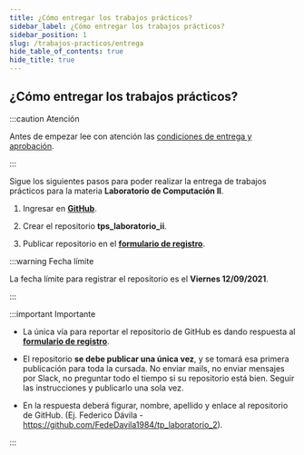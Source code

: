 ```yaml
---
title: ¿Cómo entregar los trabajos prácticos?
sidebar_label: ¿Cómo entregar los trabajos prácticos?
sidebar_position: 1
slug: /trabajos-practicos/entrega
hide_table_of_contents: true
hide_title: true
---
```


## ¿Cómo entregar los trabajos prácticos?
:::caution Atención

Antes de empezar lee con atención las [condiciones de entrega y aprobación](./condiciones).

:::

Sigue los siguientes pasos para poder realizar la entrega de trabajos prácticos para la materia **Laboratorio de Computación II**.

1. Ingresar en [**GitHub**](https://github.com/).

2. Crear el repositorio **tps_laboratorio_ii**.

3. Publicar repositorio en el [**formulario de registro**](https://goo.gl/forms/PyiJiMfqKzakc1YE2).

:::warning Fecha límite

La fecha límite para registrar el repositorio es el **Viernes 12/09/2021**.

:::

:::important Importante
* La única vía para reportar el repositorio de GitHub es dando respuesta al [**formulario de registro**](https://goo.gl/forms/PyiJiMfqKzakc1YE2).

* El repositorio **se debe publicar una única vez**, y se tomará esa primera publicación para toda la cursada. No enviar mails, no enviar mensajes por Slack, no preguntar todo el tiempo si su repositorio está bien. Seguir las instrucciones y publicarlo una sola vez.

* En la respuesta deberá figurar, nombre, apellido y enlace al repositorio de GitHub. (Ej. Federico Dávila - https://github.com/FedeDavila1984/tp_laboratorio_2).
 
:::



